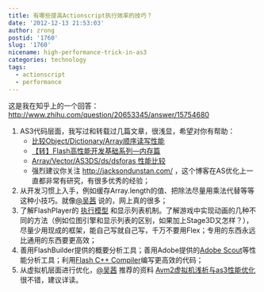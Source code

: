 ```yaml
---
title: 有哪些提高Actionscript执行效率的技巧？
date: '2012-12-13 21:53:03'
author: zrong
postid: '1760'
slug: '1760'
nicename: high-performance-trick-in-as3
categories: technology
tags:
  - actionscript
  - performance
---
```


这是我在知乎上的一个回答：<http://www.zhihu.com/question/20653345/answer/15754680>

1. AS3代码层面，我写过和转载过几篇文章，很浅显，希望对你有帮助：
	-   [比较Object/Dictionary/Array顺序读写性能](http://blog.zengrong.net/post/1284.html)
	-   [【转】Flash高性能开发基础系列—内存篇](http://blog.zengrong.net/post/1226.html)
	-   [Array/Vector/AS3DS/ds/dsforas 性能比较](http://blog.zengrong.net/post/1260.html)
	-   强烈建议你关注 <http://jacksondunstan.com/> ，这个博客在AS优化上一直都非常有研究，有很多优秀的经验；
2. 从开发习惯上入手，例如缓存Array.length的值、把除法尽量用乘法代替等等这种小技巧。就像[@吴茜](http://zhihu.com/people/bonjour) 说的，网上真的很多；
3. 了解FlashPlayer的 [执行模型](http://blog.zengrong.net/post/1365.html) 和显示列表机制。了解游戏中实现动画的几种不同的方法（例如位图引擎和显示列表的区别，如果加上Stage3D又怎样？），尽量少用现成的框架，能自己写就自己写，千万不要用Flex；专用的东西永远比通用的东西要更高效；
4. 善用FlashBuilder提供的概要分析工具；善用Adobe提供的[Adobe Scout](http://gaming.adobe.com/technologies/scout/)等性能分析工具；利用[Flash C++ Compiler](http://gaming.adobe.com/technologies/flascc/)编写更高效的代码；
5. 从虚拟机层面进行优化，[@吴茜](http://zhihu.com/people/bonjour) 推荐的资料 [Avm2虚拟机浅析与as3性能优化](http://wenku.baidu.com/view/ede341fa700abb68a982fbed.html) 很不错，建议详读。
